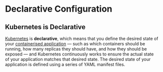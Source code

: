 
# Declarative Configuration

## Kubernetes is Declarative

[Kubernetes](what-is-kubernetes) is **declarative**, which means that you define the desired state of your 
[containerised application](../terminology/containerised-application) — such as which containers should be running, how 
many replicas they should have, and how they should be exposed — and Kubernetes continuously works to ensure the actual 
state of your application matches that desired state.
The desired state of your application is defined using a series of YAML manifest files.
